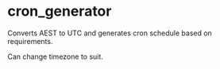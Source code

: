 # cron_generator
Converts AEST to UTC and generates cron schedule based on requirements.

Can change timezone to suit.
